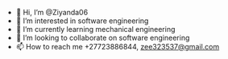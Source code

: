 - 👋 Hi, I’m @Ziyanda06
- 👀 I’m interested in software engineering 
- 🌱 I’m currently learning mechanical engineering 
- 💞️ I’m looking to collaborate on software engineering 
- 📫 How to reach me +27723886844, zee323537@gmail.com

<!---
Ziyanda06/Ziyanda06 is a ✨ special ✨ repository because its `README.md` (this file) appears on your GitHub profile.
You can click the Preview link to take a look at your changes.
--->
